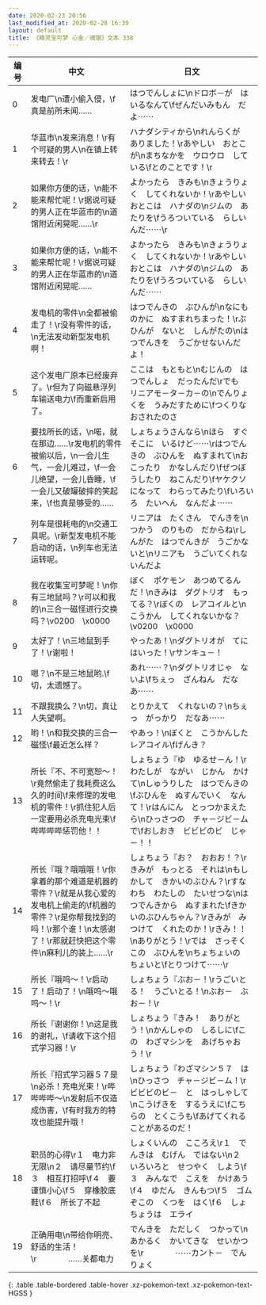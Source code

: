 ```yaml
---
date: 2020-02-23 20:56
last_modified_at: 2020-02-28 16:39
layout: default
title: 《精灵宝可梦 心金／魂银》文本 338
---
```

| 编号 | 中文 | 日文 |
| ---- | ---- | ---- |
| 0 | 发电厂\n遭小偷入侵，\f真是前所未闻…… | はつでんしょに\nドロボ－が　はいるなんて\fぜんだいみもん　だよ⋯⋯ |
| 1 | 华蓝市\n发来消息！\r有个可疑的男人\n在镇上转来转去！\r | ハナダシティから\nれんらくが　ありました！\rあやしい　おとこが\nまちなかを　ウロウロ　している\fとのことです！\r |
| 2 | 如果你方便的话，\n能不能来帮忙呢！\r据说可疑的男人正在华蓝市的\n道馆附近闲晃呢……\r | よかったら　きみも\nきょうりょく　してくれないか！\rあやしいおとこは　ハナダの\nジムの　あたりを\fうろついている　らしいんだ⋯⋯\r |
| 3 | 如果你方便的话，\n能不能来帮忙呢！\r据说可疑的男人正在华蓝市的\n道馆附近闲晃呢…… | よかったら　きみも\nきょうりょく　してくれないか！\rあやしいおとこは　ハナダの\nジムの　あたりを\fうろついている　らしいんだ⋯⋯ |
| 4 | 发电机的零件\n全都被偷走了！\r没有零件的话，\n无法发动新型发电机啊！ | はつでんきの　ぶひんが\nなにものかに　ぬすまれちまった！\rぶひんが　ないと　しんがたの\nはつでんきを　うごかせないんだよ！ |
| 5 | 这个发电厂原本已经废弃了。\r但为了向磁悬浮列车输送电力\f而重新启用了。 | ここは　もともと\nむじんの　はつでんしょ　だったんだ\rでも　リニアモ－タ－カ－の\nでんりょくを　うみだすために\fつくりなおされたのさ |
| 6 | 要找所长的话，\n喏，就在那边……\r发电机的零件被偷以后，\n一会儿生气，一会儿难过，\f一会儿绝望，一会儿昏睡，\f一会儿又破罐破摔的笑起来，\f也真是够受的…… | しょちょうさんなら\nほら　すぐそこに　いるけど⋯⋯\rはつでんきの　ぶひんを　ぬすまれて\nおこったり　かなしんだり\fぜつぼうしたり　ねこんだり\fヤケクソになって　わらってみたり\fいろいろ　たいへん　なんだよ⋯⋯ |
| 7 | 列车是很耗电的\n交通工具呢。\r新型发电机不能启动的话，\n列车也无法运转呢。 | リニアは　たくさん　でんきを\nつかう　のりもの　だからね\rしんがた　はつでんきが　うごかないと\nリニアも　うごいてくれないんだよ |
| 8 | 我在收集宝可梦呢！\n你有三地鼠吗？\r可以和我的\n三合一磁怪进行交换吗？\v0200　\x0000 | ぼく　ポケモン　あつめてるんだ！\nきみは　ダグトリオ　もってる？\rぼくの　レアコイルと\nこうかん　してくれないかな？\v0200　\x0000 |
| 9 | 太好了！\n三地鼠到手了！\r谢啦！ | やったあ！\nダグトリオが　てにはいった！\rサンキュ－！ |
| 10 | 嗯？\n不是三地鼠哟.\f切，太遗憾了。 | あれ⋯⋯？\nダグトリオじゃ　ないよ\fちぇっ　ざんねん　だなあ⋯⋯ |
| 11 | 不跟我换么？\n切，真让人失望啊。 | とりかえて　くれないの？\nちぇっ　がっかり　だなあ⋯⋯ |
| 12 | 哟！\n和我交换的三合一磁怪\f最近怎么样？ | やあっ！\nぼくと　こうかんした　レアコイル\fげんき？ |
| 13 | 所长『不、不可宽恕～！\r竟然偷走了我耗费这么久的时间\f来修理的发电机的零件！\r抓住犯人后一定要用必杀充电光束\f哔哔哔哔惩罚他！！ | しょちょう『ゆ　ゆるせ－ん！\rわたしが　ながい　じかん　かけて\nしゅうりした　はつでんきの\fぶひんを　ぬすんでいく　なんて！\rはんにん　とっつかまえたら\nひっさつの　チャ－ジビ－ムで\fおしおき　ビビビのビ　じゃ－！！ |
| 14 | 所长『哦？哦哦哦！\r你拿着的那个难道是机器的零件？\r就是从我心爱的发电机上偷走的\f机器的零件？\r是你帮我找到的吗！\r那个谁！\n太感谢了！\r那就赶快把这个零件\n麻利儿的装上……\r | しょちょう『お？　おおお！？\rきみが　もっとる　それは\nもしかして　きかいのぶひん？\rすなわち　わたしの　たいせつな\nはつでんきから　ぬすまれた\fきかいのぶひんちゃん？\rきみが　みつけて　くれたのか！\rきみ！！\nありがとう！\rでは　さっそく　この　ぶひんを\nちょちょいの　ちょいと\fとりつけて⋯⋯\r |
| 15 | 所长『哦呜～！\r启动了！启动了！\n哦呜～哦呜～！\r | しょちょう『ぶお－！\rうごいとる！　うごいとる！\nぶお－　ぶお－！\r |
| 16 | 所长『谢谢你！\n这是我的谢礼，\f请收下这个招式学习器！\r | しょちょう『きみ！　ありがとう！\nかんしゃの　しるしに\fこの　わざマシンを　あげちゃおう！\r |
| 17 | 所长『招式学习器５７是\n必杀！充电光束！\r哔哔哔哔～\n发射后不仅造成伤害，\f有时我方的特攻也能提升哦！ | しょちょう『わざマシン５７　は\nひっさつ　チャ－ジビ－ム！\rビビビのビ－　と　はっしゃして\nこうげきを　するうえに\fこちらの　とくこうも\fあげてくれる　ことがあるのだ！ |
| 18 | 职员的心得\r１　电力非无限\n２　请尽量节约\f３　相互打招呼\f４　要谨慎小心\f５　穿橡胶底鞋\f６　所长了不起 | しょくいんの　こころえ\r１　でんきは　むげん　ではない\n２　いろいろと　せつやく　しよう\f３　みんなで　こえを　かけあう\f４　ゆだん　きんもつ\f５　ゴムぞこの　くつを　はく\f６　しょちょうは　エライ |
| 19 | 正确用电\n带给你明亮、舒适的生活！\r　　　　……关都电力 | でんきを　ただしく　つかって\nあかるく　かいてきな　せいかつを\r　　　　⋯⋯カント－　でんりょく |
{: .table .table-bordered .table-hover .xz-pokemon-text .xz-pokemon-text-HGSS }